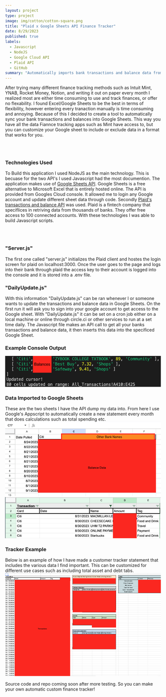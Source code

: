 ```yaml
---
layout: project
type: project
image: img/cotton/cotton-square.png
title: "Plaid x Google Sheets API Finance Tracker"
date: 8/29/2023
published: true
labels:
  - Javascript
  - NodeJS
  - Google Cloud API
  - Plaid API
  - GitHub
summary: "Automatically imports bank transactions and balance data from Plaid into a Google Sheet. Customize your Google Sheet and Create your own Intuit Mint today!"
---
```


After trying many different finance tracking methods such as Intuit Mint, YNAB, Rocket Money, Notion, and writing it out on paper every month I realized most are either time consuming to use and track finances, or offer no flexability. I found Excel/Google Sheets to be the best in terms of flexibility, however entering every tranaction manually is time consuming and annoying. Because of this I decided to create a tool to automatically sync your bank transactions and balances into Google Sheets. This way you have all the data Fiannce tracking apps such as Mint have access to, but you can customize your Google sheet to include or exclude data in a format that works for you.

<br></br>

### Technologies Used
To Build this application I used NodeJS as the main technology. This is becuase for the two API's I used Javascript had the most documention. The application makes use of <a href="https://developers.google.com/sheets/api/guides/concepts">Google Sheets API</a>. Google Sheets is a free alternative to Microsoft Excel that is entirely hosted online. The API is provided from Googles Cloud console. It allowed me to login any Google account and update different sheet data through code. Secondly <a href="https://plaid.com/">Plaid's transactions and balance API</a> was used. Plaid is a fintech company that speciflices in retriving data from thousands of banks. They offer free access to 100 connected accounts. With these technologies I was able to build Javascript scripts. 

<br></br>
### "Server.js"
The first one called "server.js" initializes the Plaid client and hostes the login screen for plaid on localhost:3000. Once the user goes to the page and logs into their bank through plaid the access key to their account is logged into the console and it is stored into a .env file. 

### "DailyUpdate.js"
With this information "DailyUpdate.js" can be ran whenever I or someone wants to update the transactions and balance data in Google Sheets. On the first run it will ask you to sign into your google account to get access to the Google sheet. With "DailyUpdate.js" it can be set on a cron job either on a local machine or online through circle.ci or other services to run at a set time daily. The Javascript file makes an API call to get all your banks transactions and balance data, it then inserts this data into the specificed Google Sheet.

### Example Console Output
<img class="img-fluid" src="../img/project_images/console.png">

### Data Imported to Google Sheets

These are the two sheets I have the API dump my data into. From here I use Google's Appscript to automatically create a new statement every month that does calculations such as total spending etc. 
<img class="img-fluid" src="../img/project_images/balances.png">
<img class="img-fluid" src="../img/project_images/transactions.png">


### Tracker Example
Below is an example of how I have made a customer tracker statement that includes the various data I find important. This can be customized for different use cases such as including total asset and debt tabs. 
<img class="img-fluid" src="../img/project_images/tracker.png" height="333px" width="550">


Source code and repo coming soon after more testing. So you can make your own automatic custom finance tracker!


